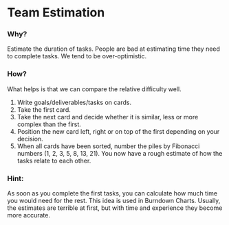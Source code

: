 
# Team Estimation

### Why?
Estimate the duration of tasks. People are bad at estimating time they need to complete tasks. We tend to be over-optimistic.

### How?
What helps is that we can compare the relative difficulty well.

1. Write goals/deliverables/tasks on cards.
2. Take the first card.
3. Take the next card and decide whether it is similar, less or more complex than the first.
4. Position the new card left, right or on top of the first depending on your decision.
5. When all cards have been sorted, number the piles by Fibonacci numbers (1, 2, 3, 5, 8, 13, 21). You now have a rough estimate of how the tasks relate to each other.

### Hint:
As soon as you complete the first tasks, you can calculate how much time you would need for the rest. This idea is used in Burndown Charts. Usually, the estimates are terrible at first, but with time and experience they become more accurate.
